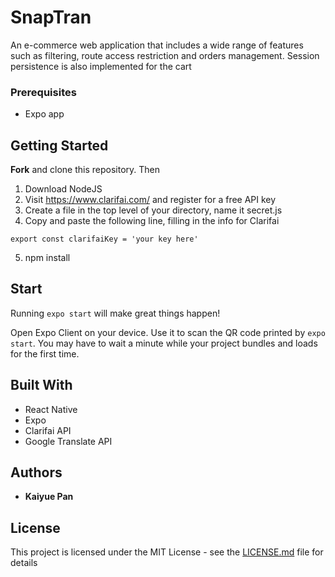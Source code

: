 # SnapTran

An e-commerce web application that includes a wide range of features such as filtering, route access restriction and orders management. Session persistence is also implemented for the cart

### Prerequisites

  * Expo app

## Getting Started

**Fork** and clone this repository. Then
1) Download NodeJS
2) Visit https://www.clarifai.com/ and register for a free API key
3) Create a file in the top level of your directory, name it secret.js
4) Copy and paste the following line, filling in the info for Clarifai
```
export const clarifaiKey = 'your key here'
```
5) npm install
 
## Start

Running `expo start` will make great things happen!

Open Expo Client on your device. Use it to scan the QR code printed by `expo start`. You may have to wait a minute while your project bundles and loads for the first time.

## Built With

* React Native
* Expo
* Clarifai API
* Google Translate API

## Authors

* **Kaiyue Pan**

## License

This project is licensed under the MIT License - see the [LICENSE.md](LICENSE.md) file for details
